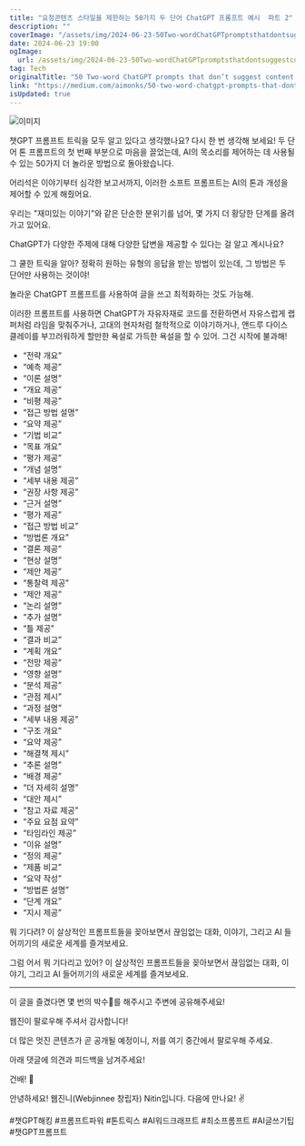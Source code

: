 ```yaml
---
title: "요청콘텐츠 스타일을 제한하는 50가지 두 단어 ChatGPT 프롬프트 예시  파트 2"
description: ""
coverImage: "/assets/img/2024-06-23-50Two-wordChatGPTpromptsthatdontsuggestcontentbutlimittheRequestStyleofContentPart-2_0.png"
date: 2024-06-23 19:00
ogImage: 
  url: /assets/img/2024-06-23-50Two-wordChatGPTpromptsthatdontsuggestcontentbutlimittheRequestStyleofContentPart-2_0.png
tag: Tech
originalTitle: "50 Two-word ChatGPT prompts that don’t suggest content but limit the Request + Style of Content (Part -2)"
link: "https://medium.com/aimonks/50-two-word-chatgpt-prompts-that-dont-suggest-content-but-limit-the-request-style-of-content-3625ff22c795"
isUpdated: true
---
```






![이미지](/assets/img/2024-06-23-50Two-wordChatGPTpromptsthatdontsuggestcontentbutlimittheRequestStyleofContentPart-2_0.png)

챗GPT 프롬프트 트릭을 모두 알고 있다고 생각했나요? 다시 한 번 생각해 보세요! 두 단어 톤 프롬프트의 첫 번째 부분으로 마음을 끌었는데, AI의 목소리를 제어하는 데 사용될 수 있는 50가지 더 놀라운 방법으로 돌아왔습니다.

어리석은 이야기부터 심각한 보고서까지, 이러한 소프트 프롬프트는 AI의 톤과 개성을 제어할 수 있게 해줬어요.

우리는 "재미있는 이야기"와 같은 단순한 분위기를 넘어, 몇 가지 더 황당한 단계를 올려가고 있어요.

<div class="content-ad"></div>

ChatGPT가 다양한 주제에 대해 다양한 답변을 제공할 수 있다는 걸 알고 계시나요?

그 쿨한 트릭을 알아? 정확히 원하는 유형의 응답을 받는 방법이 있는데, 그 방법은 두 단어만 사용하는 것이야!

놀라운 ChatGPT 프롬프트를 사용하여 글을 쓰고 최적화하는 것도 가능해.

이러한 프롬프트를 사용하면 ChatGPT가 자유자재로 코드를 전환하면서 자유스럽게 랩퍼처럼 라임을 맞춰주거나, 고대의 현자처럼 철학적으로 이야기하거나, 앤드루 다이스 클레이를 부끄러워하게 할만한 욕설로 가득한 욕설을 할 수 있어. 그건 시작에 불과해!

<div class="content-ad"></div>

- “전략 개요”
- “예측 제공”
- “이론 설명”
- “개요 제공”
- “비평 제공”
- “접근 방법 설명”
- “요약 제공”
- “기법 비교”
- “목표 개요”
- “평가 제공”
- “개념 설명”
- “세부 내용 제공”
- “권장 사항 제공”
- “근거 설명”
- “평가 제공”
- “접근 방법 비교”
- “방법론 개요”
- “결론 제공”
- “현상 설명”
- “제안 제공”
- “통찰력 제공”
- “제안 제공”
- “논리 설명”
- “추가 설명”
- “틀 제공”
- “결과 비교”
- “계획 개요”
- “전망 제공”
- “영향 설명”
- “분석 제공”
- “관점 제시”
- “과정 설명”
- “세부 내용 제공”
- “구조 개요”
- “요약 제공”
- “해결책 제시”
- “추론 설명”
- “배경 제공”
- “더 자세히 설명”
- “대안 제시”
- “참고 자료 제공”
- “주요 요점 요약”
- “타임라인 제공”
- “이유 설명”
- “정의 제공”
- “제품 비교”
- “요약 작성”
- “방법론 설명”
- “단계 개요”
- “지시 제공”

<div class="content-ad"></div>

뭐 기다려? 이 살상적인 프롬프트들을 꽂아보면서 끊임없는 대화, 이야기, 그리고 AI 들어끼기의 새로운 세계를 즐겨보세요.

그럼 어서 뭐 기다리고 있어? 이 살상적인 프롬프트들을 꽂아보면서 끊임없는 대화, 이야기, 그리고 AI 들어끼기의 새로운 세계를 즐겨보세요.

---

이 글을 즐겼다면 몇 번의 박수👏를 해주시고 주변에 공유해주세요!

<div class="content-ad"></div>

웹진이 팔로우해 주셔서 감사합니다!

더 많은 멋진 콘텐츠가 곧 공개될 예정이니, 저를 여기 중간에서 팔로우해 주세요.

아래 댓글에 의견과 피드백을 남겨주세요!

건배! 🥂

<div class="content-ad"></div>

안녕하세요! 웹진니(Webjinnee 창립자) Nitin입니다. 다음에 만나요! ✌️

#챗GPT해킹 #프롬프트파워 #톤트릭스 #AI워드크래프트 #최소프롬프트 #AI글쓰기팁 #챗GPT프롬프트